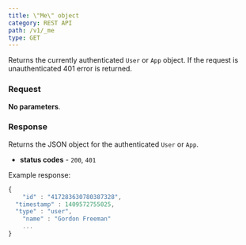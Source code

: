 ```yaml
---
title: \"Me\" object
category: REST API
path: /v1/_me
type: GET
---
```


Returns the currently authenticated `User` or `App` object. If the request is unauthenticated 401 error is returned.

### Request

**No parameters**.

### Response

Returns the JSON object for the authenticated `User` or `App`.

- **status codes** - `200`, `401`

Example response:
```js
{
	"id" : "417283630780387328",
  "timestamp" : 1409572755025,
  "type" : "user",
	"name" : "Gordon Freeman"
	...
}
```